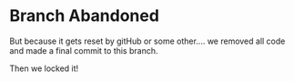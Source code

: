 # Branch Abandoned

But because it gets reset by gitHub or some other.... we removed all code and made a final commit to this branch.

Then we locked it!
